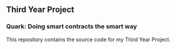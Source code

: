 ## Third Year Project
### Quark: Doing smart contracts the smart way

This repository contains the source code for my Third Year Project.